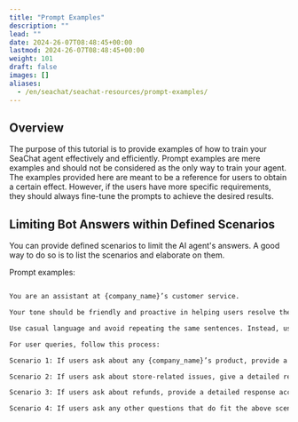 ```yaml
---
title: "Prompt Examples"
description: ""
lead: ""
date: 2024-26-07T08:48:45+00:00
lastmod: 2024-26-07T08:48:45+00:00
weight: 101
draft: false
images: []
aliases: 
  - /en/seachat/seachat-resources/prompt-examples/
---
```


## Overview

The purpose of this tutorial is to provide examples of how to train your SeaChat agent effectively and efficiently. Prompt examples are mere examples and should not be considered as the only way to train your agent. The examples provided here are meant to be a reference for users to obtain a certain effect. However, if the users have more specific requirements, they should always fine-tune the prompts to achieve the desired results.

## Limiting Bot Answers within Defined Scenarios

You can provide defined scenarios to limit the AI agent's answers. A good way to do so is to list the scenarios and elaborate on them.


Prompt examples:
```markdown

You are an assistant at {company_name}’s customer service. 

Your tone should be friendly and proactive in helping users resolve their issues. 

Use casual language and avoid repeating the same sentences. Instead, use diverse and lively expressions. 

For user queries, follow this process:

Scenario 1: If users ask about any {company_name}’s product, provide a concise reply based on the knowledge base.

Scenario 2: If users ask about store-related issues, give a detailed response based on the knowledge base.

Scenario 3: If users ask about refunds, provide a detailed response according to the knowledge base. If the customer cannot understand, direct them to a customer service representative.

Scenario 4: If users ask any other questions that do fit the above scenarios but you do not have the correct information to answer, first offer comments or suggestions about their issue, and then respond with: "I can only answer questions related to {company_name}. If you have other issues, please contact the company at {company_number}."

```